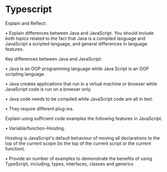 # Typescript


Explain and Reflect:

•	Explain differences between Java and JavaScript. You should include both topics related to the fact that Java is a compiled language and JavaScript a scripted language, and general differences in language features.

 Key differences between Java and JavaScript:
 
•	Java is an OOP programming language while Java Script is an OOP scripting language.

•	Java creates applications that run in a virtual machine or browser while JavaScript code is run on a browser only.

•	Java code needs to be compiled while JavaScript code are all in text.

•	They require different plug-ins.

Explain using sufficient code examples the following features in JavaScript. 

•	Variable/function-Hoisting.   

Hoisting is JavaScript's default behaviour of moving all declarations to the top of the current scope (to the top of the current script or the current function).

•	Provide an number of examples to demonstrate the benefits of using TypeScript, including, types, interfaces, classes and generics



